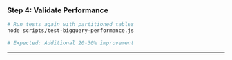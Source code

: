 ### Step 4: Validate Performance

```bash
# Run tests again with partitioned tables
node scripts/test-bigquery-performance.js

# Expected: Additional 20-30% improvement
```

---
